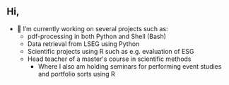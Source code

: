 ## Hi,
- 🔭 I’m currently working on several projects such as:
  - pdf-processing in both Python and Shell (Bash)
  - Data retrieval from LSEG using Python
  - Scientific projects using R such as e.g. evaluation of ESG
  - Head teacher of a master's course in scientific methods
    - Where I also am holding seminars for performing event studies and portfolio sorts using R

